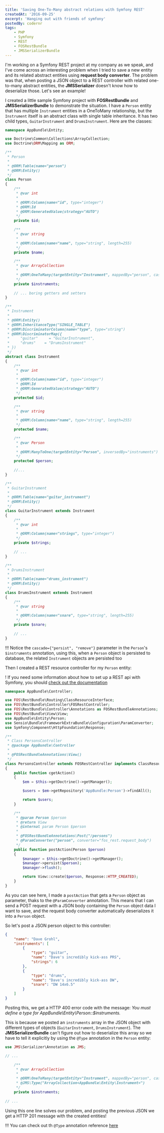 ```yaml
---
title: 'Saving One-To-Many abstract relations with Symfony REST'
createdAt: '2016-09-25'
excerpt: 'Hanging out with friends of symfony'
postedBy: codernr
tags:
    - PHP
    - Symfony
    - REST
    - FOSRestBundle
    - JMSSerializerBundle
---
```


I'm working on a Symfony REST project at my company as we speak, and I've come across an interesting problem when I tried to save a new entity and its related abstract entities using **request body converter**. The problem was that, when posting a JSON object to a REST controller with related one-to-many abstract entities, the **JMSSerializer** doesn't know how to deserialize those. Let's see an example!

I created a little sample Symfony project with **FOSRestBundle** and **JMSSerializerBundle** to demonstrate the situation. I have a `Person` entity that has multiple `Instrument` entities in a OneToMany relationship, but the `Instrument` itself is an abstract class with single table inheritance. It has two child types, `GuitarInstrument` and `DrumsInstrument`. Here are the classes:

```php
namespace AppBundle\Entity;

use Doctrine\Common\Collections\ArrayCollection;
use Doctrine\ORM\Mapping as ORM;

/**
 * Person
 *
 * @ORM\Table(name="person")
 * @ORM\Entity()
 */
class Person
{
    /**
     * @var int
     *
     * @ORM\Column(name="id", type="integer")
     * @ORM\Id
     * @ORM\GeneratedValue(strategy="AUTO")
     */
    private $id;

    /**
     * @var string
     *
     * @ORM\Column(name="name", type="string", length=255)
     */
    private $name;

    /**
     * @var ArrayCollection
     *
     * @ORM\OneToMany(targetEntity="Instrument", mappedBy="person", cascade={"persist", "remove"})
     */
    private $instruments;
    
    // ... boring getters and setters
}

/**
 * Instrument
 *
 * @ORM\Entity()
 * @ORM\InheritanceType("SINGLE_TABLE")
 * @ORM\DiscriminatorColumn(name="type", type="string")
 * @ORM\DiscriminatorMap({
 *     "guitar"     = "GuitarInstrument",
 *     "drums"    = "DrumsInstrument"
 * })
 */
abstract class Instrument
{
    /**
     * @var int
     *
     * @ORM\Column(name="id", type="integer")
     * @ORM\Id
     * @ORM\GeneratedValue(strategy="AUTO")
     */
    protected $id;

    /**
     * @var string
     *
     * @ORM\Column(name="name", type="string", length=255)
     */
    protected $name;

    /**
     * @var Person
     *
     * @ORM\ManyToOne(targetEntity="Person", inversedBy="instruments")
     */
    protected $person;
    
    //...
}

/**
 * GuitarInstrument
 *
 * @ORM\Table(name="guitar_instrument")
 * @ORM\Entity()
 */
class GuitarInstrument extends Instrument
{
    /**
     * @var int
     *
     * @ORM\Column(name="strings", type="integer")
     */
    private $strings;
    
    // ...
}

/**
 * DrumsInstrument
 *
 * @ORM\Table(name="drums_instrument")
 * @ORM\Entity()
 */
class DrumsInstrument extends Instrument
{
    /**
     * @var string
     *
     * @ORM\Column(name="snare", type="string", length=255)
     */
    private $snare;
    
    // ...
}
```

!!! Notice the `cascade={"persist", "remove"}` parameter in the `Person`'s `$instruments` annotation, using this, when a `Person` object is persisted to database, the related `Instrument` objects are persisted too

Then I created a REST resource controller for my `Person` entity:

! If you need some information about how to set up a REST api with Symfony, you should [check out the documentation](http://symfony.com/doc/current/bundles/FOSRestBundle/index.html)

```php
namespace AppBundle\Controller;

use FOS\RestBundle\Routing\ClassResourceInterface;
use FOS\RestBundle\Controller\FOSRestController;
use FOS\RestBundle\Controller\Annotations as FOSRestBundleAnnotations;
use FOS\RestBundle\View\View;
use AppBundle\Entity\Person;
use Sensio\Bundle\FrameworkExtraBundle\Configuration\ParamConverter;
use Symfony\Component\HttpFoundation\Response;

/**
 * Class PersonsController
 * @package AppBundle\Controller
 *
 * @FOSRestBundleAnnotations\View()
 */
class PersonsController extends FOSRestController implements ClassResourceInterface
{
    public function cgetAction()
    {
        $em = $this->getDoctrine()->getManager();

        $users = $em->getRepository('AppBundle:Person')->findAll();

        return $users;
    }

    /**
     * @param Person $person
     * @return View
     * @internal param Person $person
     *
     * @FOSRestBundleAnnotations\Post("/persons")
     * @ParamConverter("person", converter="fos_rest.request_body")
     */
    public function postAction(Person $person)
    {
        $manager = $this->getDoctrine()->getManager();
        $manager->persist($person);
        $manager->flush();

        return View::create($person, Response::HTTP_CREATED);
    }
}
```

As you can see here, I made a `postAction` that gets a `Person` object as parameter, thaks to the `@ParamConverter` annotation. This means that I can send a POST request with a JSON body containing the `Person` object data I want to save, and the request body converter automatically deserializes it into a `Person` object.

So let's post a JSON person object to this controller:

```json
{
  	"name": "Dave Grohl",
  	"instruments": [
      	{
        	"type": "guitar",
          	"name": "Dave's incredibly kick-ass PRS",
          	"strings": 6
        },
      	{
          	"type": "drums",
          	"name": "Dave's incredibly kick-ass DW",
          	"snare": "DW 14x6.5"
        }
   	]
}
```

Posting this, we get a HTTP 400 error code with the message: *You must define a type for AppBundle\Entity\Person::$instruments.*

This is because we posted an `instruments` array in the JSON object with different types of objects (`GuitarInstrument`, `DrumsInstrument`). The **JMSSerializerBundle** can't figure out how to deserialize this array so we have to tell it explicitly by using the `@Type` annotation in the `Person` entity:

```php
use JMS\Serializer\Annotation as JMS;

// ...

	/**
     * @var ArrayCollection
     *
     * @ORM\OneToMany(targetEntity="Instrument", mappedBy="person", cascade={"persist", "remove"})
     * @JMS\Type("ArrayCollection<AppBundle\Entity\Instrument>")
     */
    private $instruments;
    
// ...

```

Using this one line solves our problem, and posting the previous JSON we get a HTTP 201 message with the created entities!

!!! You can check out th `@Type` annotation reference [here](http://jmsyst.com/libs/serializer/master/reference/annotations#type)